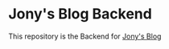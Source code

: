 # Jony's Blog Backend

This repository is the Backend for [Jony's Blog](http://jony-blog.github.io/)

